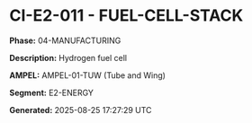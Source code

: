 # CI-E2-011 - FUEL-CELL-STACK

**Phase:** 04-MANUFACTURING

**Description:** Hydrogen fuel cell

**AMPEL:** AMPEL-01-TUW (Tube and Wing)

**Segment:** E2-ENERGY

**Generated:** 2025-08-25 17:27:29 UTC
